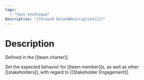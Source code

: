 ```yaml
---
tags:
  - "tool-technique"
Description: "[[Ground Rules#Description|📝]]"
---
```

# Description
Defined in the [[team charter]].

Set the expected behavior for [[team member]]s, as well as other [[stakeholders]], with regard to [[Stakeholder Engagement]].